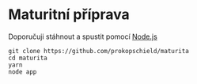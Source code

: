 # Maturitní příprava

Doporučuji stáhnout a spustit pomocí [Node.js](<https://nodejs.org/en/download/>)

```
git clone https://github.com/prokopschield/maturita
cd maturita
yarn
node app
```

